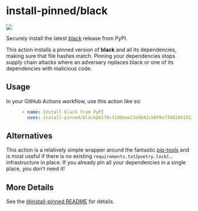 

# install-pinned/black

![](https://shields.io/badge/python-3.7%20%7C%203.8%20%7C%203.9%20%7C%203.10%20%7C%203.11-blue)

Securely install the latest [black](https://pypi.org/project/black/) release from PyPI.

This action installs a pinned version of **black** and all its dependencies,         making sure that file hashes match. Pinning your dependencies stops supply chain attacks where an adversary         replaces black or one of its dependencies with malicious code.

## Usage

In your GitHub Actions workflow, use this action like so:

```yaml
      - name: Install black from PyPI
        uses: install-pinned/black@d178c11dbbae23a9b42cb0f6e73481041d13972c  # 22.10.0
```

## Alternatives

This action is a relatively simple wrapper around the fantastic [pip-tools](https://pip-tools.rtfd.io)         and is most useful if there is no existing `requirements.txt`/`poetry.lock`/... infrastructure in place.         If you already pin all your dependencies in a single place, you don't need it!

## More Details

See the [@install-pinned README](https://github.com/install-pinned) for details.
